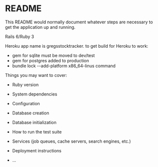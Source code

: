 # README

This README would normally document whatever steps are necessary to get the
application up and running.

Rails 6/Ruby 3


Heroku app name is gregsstocktracker.  to get build for Heroku to work:
- gem for sqlite must be moved to dev/test
- gem for postgres added to production
- bundle lock --add-platform x86_64-linus command


Things you may want to cover:

* Ruby version

* System dependencies

* Configuration

* Database creation

* Database initialization

* How to run the test suite

* Services (job queues, cache servers, search engines, etc.)

* Deployment instructions

* ...
